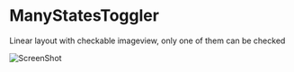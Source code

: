 ManyStatesToggler
=================

Linear layout with checkable imageview, only one of them can be checked

![ScreenShot](https://raw.github.com/nichtemna/ManyStatesToggler/blob/master/Screenshot_2013-08-16-16-18-31.png)

